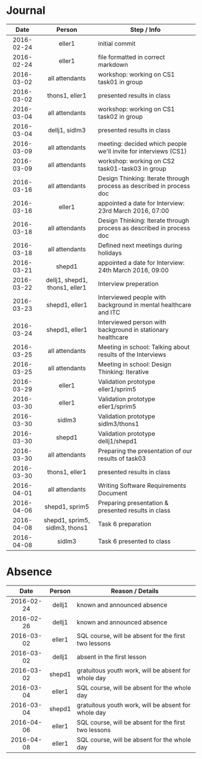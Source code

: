 # Journal
| Date       | Person 		  | Step / Info															|
| :--------: |:--------------:| --------------------------------------------------------------------|
| 2016-02-24 | eller1 		  | initial commit														|
| 2016-02-24 | eller1 	 	  | file formatted in correct markdown									|
| 2016-03-02 | all attendants | workshop: working on CS1 task01	in group							|
| 2016-03-02 | thons1, eller1 | presented results in class											|
| 2016-03-04 | all attendants | workshop: working on CS1 task02	in group							|
| 2016-03-04 | dellj1, sidlm3 | presented results in class											|
| 2016-03-09 | all attendants | meeting: decided which people we'll invite for interviews (CS1)		|
| 2016-03-09 | all attendants | workshop: working on CS2 task01-task03 in group						|
| 2016-03-16 | all attendants | Design Thinking: Iterate through process as described in process doc|
| 2016-03-16 | eller1		  | appointed a date for Interview: 23rd March 2016, 07:00				|
| 2016-03-18 | all attendants | Design Thinking: Iterate through process as described in process doc|
| 2016-03-18 | all attendants | Defined next meetings during holidays								|
| 2016-03-21 | shepd1         | appointed a date for Interview: 24th March 2016, 09:00              |
| 2016-03-22 | dellj1, shepd1, thons1, eller1 | Interview preperation 								|
| 2016-03-23 | shepd1, eller1 | Interviewed people with background in mental healthcare	and ITC		|
| 2016-03-24 | shepd1, eller1 | Interviewed person with background in stationary healthcare			|
| 2016-03-25 | all attendants | Meeting in school: Talking about results of the Interviews			|
| 2016-03-25 | all attendants | Meeting in school: Design Thinking: Iterative						|
| 2016-03-29 | eller1		  | Validation prototype eller1/sprim5									|
| 2016-03-30 | eller1		  | Validation prototype eller1/sprim5									|
| 2016-03-30 | sidlm3		  | Validation prototype sidlm3/thons1									|
| 2016-03-30 | shepd1		  | Validation prototype dellj1/shepd1									|
| 2016-03-30 | all attendants | Preparing the presentation of our results of task03					|
| 2016-03-30 | thons1, eller1 | presented results in class											|
| 2016-04-01 | all attendants | Writing Software Requirements Document								|
| 2016-04-06 | shepd1, sprim5 | Preparing presentation & presented results in class					|
| 2016-04-08 | shepd1, sprim5, sidlm3, thons1 | Task 6 preparation									|
| 2016-04-08 | sidlm3		  | Task 6 presented to class 											|



# Absence
| Date       | Person   | Reason / Details		                                |
| :--------: |:--------:| ------------------------------------------------------|
| 2016-02-24 | dellj1   | known and announced absence							|
| 2016-02-26 | dellj1   | known and announced absence							|
| 2016-03-02 | eller1   | SQL course, will be absent for the first two lessons	|
| 2016-03-02 | dellj1	| absent in the first lesson							|
| 2016-03-02 | shepd1   | gratuitous youth work, will be absent for whole day	|
| 2016-03-04 | eller1   | SQL course, will be absent for the whole day			|
| 2016-03-04 | shepd1   | gratuitous youth work, will be absent for whole day	|
| 2016-04-06 | eller1   | SQL course, will be absent for the first two lessons	|
| 2016-04-08 | eller1   | SQL course, will be absent for the whole day			|